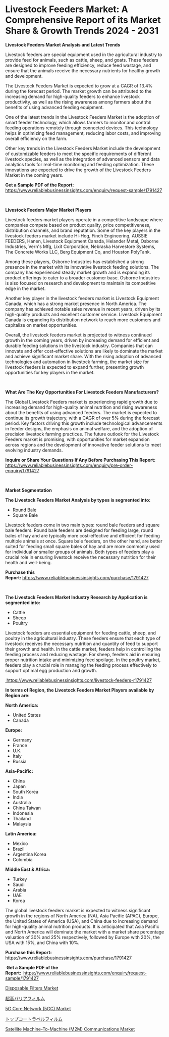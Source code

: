 <p><h1>Livestock Feeders Market: A Comprehensive Report of its Market Share & Growth Trends 2024 - 2031</h1></p><p><strong>Livestock Feeders Market Analysis and Latest Trends</strong></p>
<p><p>Livestock feeders are special equipment used in the agricultural industry to provide feed for animals, such as cattle, sheep, and goats. These feeders are designed to improve feeding efficiency, reduce feed wastage, and ensure that the animals receive the necessary nutrients for healthy growth and development.</p><p>The Livestock Feeders Market is expected to grow at a CAGR of 13.4% during the forecast period. The market growth can be attributed to the increasing demand for high-quality feeders to enhance livestock productivity, as well as the rising awareness among farmers about the benefits of using advanced feeding equipment.</p><p>One of the latest trends in the Livestock Feeders Market is the adoption of smart feeder technology, which allows farmers to monitor and control feeding operations remotely through connected devices. This technology helps in optimizing feed management, reducing labor costs, and improving overall efficiency on the farm.</p><p>Other key trends in the Livestock Feeders Market include the development of customizable feeders to meet the specific requirements of different livestock species, as well as the integration of advanced sensors and data analytics tools for real-time monitoring and feeding optimization. These innovations are expected to drive the growth of the Livestock Feeders Market in the coming years.</p></p>
<p><strong>Get a Sample PDF of the Report:&nbsp;</strong> <a href="https://www.reliablebusinessinsights.com/enquiry/request-sample/1791427">https://www.reliablebusinessinsights.com/enquiry/request-sample/1791427</a></p>
<p>&nbsp;</p>
<p><strong>Livestock Feeders Major Market Players</strong></p>
<p><p>Livestock feeders market players operate in a competitive landscape where companies compete based on product quality, price competitiveness, distribution channels, and brand reputation. Some of the key players in the livestock feeders market include Hi-Hog, Finch Engineering, AUSSIE FEEDERS, Hanen, Livestock Equipment Canada, Helander Metal, Osborne Industries, Vern's Mfg, Lixit Corporation, Nebraska Harvestore Systems, The Concrete Works LLC, Berg Equipment Co, and Houston PolyTank.</p><p>Among these players, Osborne Industries has established a strong presence in the market with its innovative livestock feeding solutions. The company has experienced steady market growth and is expanding its product offerings to cater to a broader customer base. Osborne Industries is also focused on research and development to maintain its competitive edge in the market.</p><p>Another key player in the livestock feeders market is Livestock Equipment Canada, which has a strong market presence in North America. The company has achieved notable sales revenue in recent years, driven by its high-quality products and excellent customer service. Livestock Equipment Canada is expanding its distribution network to reach more customers and capitalize on market opportunities.</p><p>Overall, the livestock feeders market is projected to witness continued growth in the coming years, driven by increasing demand for efficient and durable feeding solutions in the livestock industry. Companies that can innovate and offer cost-effective solutions are likely to dominate the market and achieve significant market share. With the rising adoption of advanced technologies and automation in livestock farming, the market size for livestock feeders is expected to expand further, presenting growth opportunities for key players in the market.</p></p>
<p>&nbsp;</p>
<p><strong>What Are The Key Opportunities For Livestock Feeders Manufacturers?</strong></p>
<p><p>The Global Livestock Feeders market is experiencing rapid growth due to increasing demand for high-quality animal nutrition and rising awareness about the benefits of using advanced feeders. The market is expected to continue its growth trajectory, with a CAGR of over 5% during the forecast period. Key factors driving this growth include technological advancements in feeder designs, the emphasis on animal welfare, and the adoption of precision livestock farming practices. The future outlook for the Livestock Feeders market is promising, with opportunities for market expansion across regions and the development of innovative feeder solutions to meet evolving industry demands.</p></p>
<p><strong>Inquire or Share Your Questions If Any Before Purchasing This Report:</strong> <a href="https://www.reliablebusinessinsights.com/enquiry/pre-order-enquiry/1791427">https://www.reliablebusinessinsights.com/enquiry/pre-order-enquiry/1791427</a></p>
<p>&nbsp;</p>
<p><strong>Market Segmentation</strong></p>
<p><strong>The Livestock Feeders Market Analysis by types is segmented into:</strong></p>
<p><ul><li>Round Bale</li><li>Square Bale</li></ul></p>
<p><p>Livestock feeders come in two main types: round bale feeders and square bale feeders. Round bale feeders are designed for feeding large, round bales of hay and are typically more cost-effective and efficient for feeding multiple animals at once. Square bale feeders, on the other hand, are better suited for feeding small square bales of hay and are more commonly used for individual or smaller groups of animals. Both types of feeders play a crucial role in ensuring livestock receive the necessary nutrition for their health and well-being.</p></p>
<p><strong>Purchase this Report:&nbsp;</strong><a href="https://www.reliablebusinessinsights.com/purchase/1791427">https://www.reliablebusinessinsights.com/purchase/1791427</a></p>
<p>&nbsp;</p>
<p><strong>The Livestock Feeders Market Industry Research by Application is segmented into:</strong></p>
<p><ul><li>Cattle</li><li>Sheep</li><li>Poultry</li></ul></p>
<p><p>Livestock feeders are essential equipment for feeding cattle, sheep, and poultry in the agricultural industry. These feeders ensure that each type of livestock receives the necessary nutrition and quantity of feed to support their growth and health. In the cattle market, feeders help in controlling the feeding process and reducing wastage. For sheep, feeders aid in ensuring proper nutrition intake and minimizing feed spoilage. In the poultry market, feeders play a crucial role in managing the feeding process effectively to support optimal egg production and growth.</p></p>
<p><a href="https://www.reliablebusinessinsights.com/livestock-feeders-r1791427">&nbsp;https://www.reliablebusinessinsights.com/livestock-feeders-r1791427</a></p>
<p><strong>In terms of Region, the Livestock Feeders Market Players available by Region are:</strong></p>
<p>
    <p> <strong> North America: </strong>
        <ul>
            <li>United States</li>
            <li>Canada</li>
        </ul>
        </p> 
    <p> <strong> Europe: </strong>
        <ul>
            <li>Germany</li>
            <li>France</li>
            <li>U.K.</li>
            <li>Italy</li>
            <li>Russia</li>
        </ul>
        </p> 
    <p> <strong> Asia-Pacific: </strong>
        <ul>
            <li>China</li>
            <li>Japan</li>
            <li>South Korea</li>
            <li>India</li>
            <li>Australia</li>
            <li>China Taiwan</li>
            <li>Indonesia</li>
            <li>Thailand</li>
            <li>Malaysia</li>
        </ul>
        </p> 
    <p> <strong> Latin America: </strong>
        <ul>
            <li>Mexico</li>
            <li>Brazil</li>
            <li>Argentina Korea</li>
            <li>Colombia</li>
        </ul>
        </p> 
    <p> <strong> Middle East & Africa: </strong>
        <ul>
            <li>Turkey</li>
            <li>Saudi</li>
            <li>Arabia</li>
            <li>UAE</li>
            <li>Korea</li>
        </ul>
    </p>
    </p>
<p><p>The global livestock feeders market is expected to witness significant growth in the regions of North America (NA), Asia Pacific (APAC), Europe, the United States of America (USA), and China due to increasing demand for high-quality animal nutrition products. It is anticipated that Asia Pacific and North America will dominate the market with a market share percentage valuation of 30% and 25% respectively, followed by Europe with 20%, the USA with 15%, and China with 10%.</p></p>
<p><strong>Purchase this Report: </strong><a href="https://www.reliablebusinessinsights.com/purchase/1791427">https://www.reliablebusinessinsights.com/purchase/1791427</a></p>
<p>&nbsp;<strong>Get a Sample PDF of the Report:&nbsp;&nbsp;</strong><a href="https://www.reliablebusinessinsights.com/enquiry/request-sample/1791427">https://www.reliablebusinessinsights.com/enquiry/request-sample/1791427</a></p>
<p><strong></strong></p>
<p><p><a href="https://issuu.com/reportprime-2/docs/disposable-filters-market-size-2030.pptx">Disposable Filters Market</a></p><p><a href="https://github.com/DeonBoer2023/Market-Research-Report-List-1/blob/main/2857213154959.md">超高バリアフィルム</a></p><p><a href="https://github.com/AKSHATREPORTPRIME/Market-Research-Report-List-5/blob/main/5g-core-network-5gc-market.md">5G Core Network (5GC) Market</a></p><p><a href="https://github.com/dawson566/Market-Research-Report-List-1/blob/main/9737332154958.md">トップコートラベルフィルム</a></p><p><a href="https://github.com/riwar777/Market-Research-Report-List-1/blob/main/satellite-machine-to-machine-m2m-communications-market.md">Satellite Machine-To-Machine (M2M) Communications Market</a></p></p>